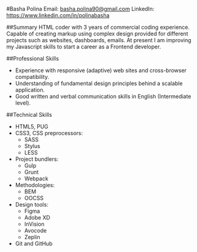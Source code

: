 #Basha Polina
Email: basha.polina90@gmail.com
LinkedIn: https://www.linkedin.com/in/polinabasha

##Summary
HTML coder with 3 years of commercial coding experience. Capable of creating markup using complex design provided for different projects such as websites, dashboards, emails. At present I am improving my Javascript skills to start a career as a Frontend developer.

##Professional Skills
* Experience with responsive (adaptive) web sites and cross-browser compatibility.
* Understanding of fundamental design principles behind a scalable application.
* Good written and verbal communication skills in English (Intermediate level).

##Technical Skills
* HTML5, PUG
* CSS3, CSS preprocessors:
	* SASS
	* Stylus
	* LESS
* Project bundlers:
	* Gulp
	* Grunt
	* Webpack
* Methodologies:
	* BEM
	* OOCSS
* Design tools:
	* Figma
	* Adobe XD
	* InVision
	* Avocode
	* Zeplin
* Git and GitHub
